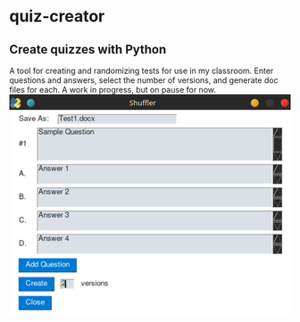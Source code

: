 # quiz-creator
<h2>Create quizzes with Python</h2>
A tool for creating and randomizing tests for use in my classroom.
Enter questions and answers, select the number of versions, and generate doc files for each.
A work in progress, but on pause for now.
<br>
<a href="default.asp"><img src="Screenshot_20210903_113621.png" alt="app-image"></a>
